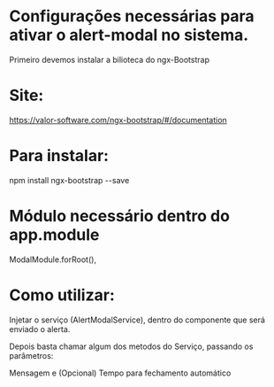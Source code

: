 # Configurações necessárias para ativar o alert-modal no sistema.
Primeiro devemos instalar a bilioteca do ngx-Bootstrap

# Site:
https://valor-software.com/ngx-bootstrap/#/documentation

# Para instalar:
npm install ngx-bootstrap --save

# Módulo necessário dentro do app.module
ModalModule.forRoot(),

# Como utilizar:
Injetar o serviço (AlertModalService), dentro do componente que será enviado o alerta.

Depois basta chamar algum dos metodos do Serviço, passando os parâmetros:

Mensagem e (Opcional) Tempo para fechamento automático 
